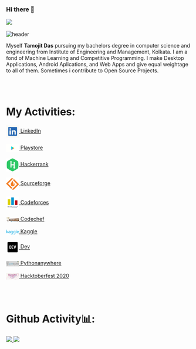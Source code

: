 ### Hi there 👋

<!--
**tamojit2000/tamojit2000** is a ✨ _special_ ✨ repository because its `README.md` (this file) appears on your GitHub profile.

Here are some ideas to get you started:

- 🔭 I’m currently working on ...
- 🌱 I’m currently learning ...
- 👯 I’m looking to collaborate on ...
- 🤔 I’m looking for help with ...
- 💬 Ask me about ...
- 📫 How to reach me: ...
- 😄 Pronouns: ...
- ⚡ Fun fact: ...
-->

![](https://komarev.com/ghpvc/?username=tamojit2000&color=blueviolet&style=plastic&label=VIEWS)

![header](https://capsule-render.vercel.app/api?type=wave&color=gradient&height=380&section=footer&text=Hello!&fontSize=90)

Myself **Tamojit Das** pursuing my bachelors degree in computer science and engineering from Institute of Engineering and Management, Kolkata. I am a fond of Machine Learning and Competitive Programming. I make Desktop Applications, Android Aplications, and Web Apps and give equal weightage to all of them. Sometimes i contribute to Open Source Projects.


<br/>
<br/>

# My Activities:

<img width="35px" align="center" alt="VS" src="data/linkedin.png"/>[ LinkedIn](https://www.linkedin.com/in/tamojit-das-ab425b228/)<br/><br/>
<img width="35px" align="center" alt="VS" src="data/playstore.png"/>[  Playstore](https://play.google.com/store/apps/dev?id=5237727927432380012)<br/><br/>
<img width="35px" align="center" alt="VS" src="data/hackerrank.png"/>[ Hackerrank](https://www.hackerrank.com/tamojitdas2000)<br/><br/>
<img width="35px" align="center" alt="VS" src="data/sourceforge.png"/>[  Sourceforge](https://sourceforge.net/u/tamojitdas2000)<br/><br/>
<img width="35px" align="center" alt="VS" src="data/codeforces.png"/>[ Codeforces](https://codeforces.com/profile/Tamojit)<br/><br/>
<img width="35px" align="center" alt="VS" src="data/codechef.jpg"/>[ Codechef](https://www.codechef.com/users/tamojit2000)<br/><br/>
<img width="35px" align="center" alt="VS" src="data/kaggle.png"/>[ Kaggle](https://www.kaggle.com/tamojitdas2000)<br/><br/>
<img width="35px" align="center" alt="VS" src="data/dev.png"/>[  Dev](https://dev.to/tamojit2000)<br/><br/>
<img width="35px" align="center" alt="VS" src="data/pythonanywhere.jpg"/>[  Pythonanywhere]()<br/><br/>
<img width="35px" align="center" alt="VS" src="data/hacktoberfest.jpg"/>[  Hacktoberfest 2020]()<br/>



<br/>
<br/>



# Github Activity📊:

<a href="https://github.com/AVS1508">
  <img height="180em" src="https://github-readme-stats.vercel.app/api?username=tamojit2000&theme=buefy&show_icons=true&count_private=true&show_owner=true&cache_seconds=1900" />
  <img height="180em" src="https://github-readme-stats.vercel.app/api/top-langs/?username=tamojit2000&theme=buefy&layout=compact&langs_count=10" />
</a>



